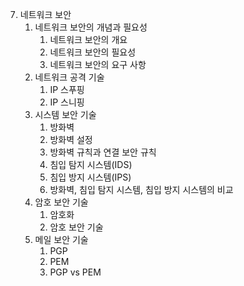 7. 네트워크 보안
   1. 네트워크 보안의 개념과 필요성
      1. 네트워크 보안의 개요
      2. 네트워크 보안의 필요성
      3. 네트워크 보안의 요구 사항
   2. 네트워크 공격 기술
      1. IP 스푸핑
      2. IP 스니핑
   3. 시스템 보안 기술
      1. 방화벽
      2. 방화벽 설정
      3. 방화벽 규칙과 연결 보안 규칙
      4. 침입 탐지 시스템(IDS)
      5. 침입 방지 시스템(IPS)
      6. 방화벽, 침입 탐지 시스템, 침입 방지 시스템의 비교
   4. 암호 보안 기술
      1. 암호화
      2. 암호 보안 기술
   5. 메일 보안 기술
      1. PGP
      2. PEM
      3. PGP vs PEM